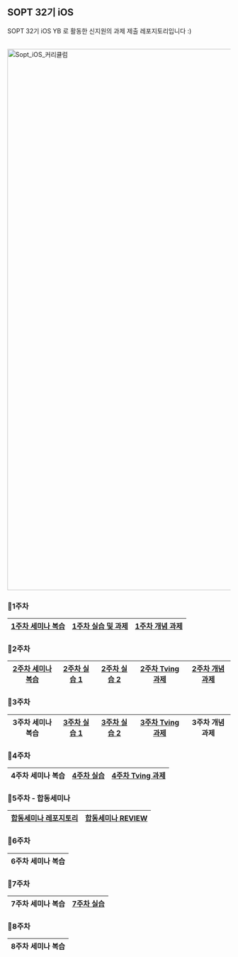 
<br/>

## SOPT 32기 iOS

SOPT 32기 iOS YB 로 활동한 신지원의 과제 제출 레포지토리입니다 :)

<br/>

<img width="1221" alt="Sopt_iOS_커리큘럼" src="https://github.com/GO-SOPT-iOS-Part/shin_jiwon/assets/103318297/c0d59d94-eb13-443c-98c6-0a2bea1af474">

<br/>

### 🍎1주차
[1주차 세미나 복습](https://ena-is.me/69) | [1주차 실습 및 과제](https://github.com/GO-SOPT-iOS-Part/shin_jiwon/pull/5) | [1주차 개념 과제](https://ena-is.me/46)
|:---:|:---:|:---:|

### 🍎2주차
[2주차 세미나 복습](https://ena-is.me/47) | [2주차 실습 1](https://github.com/GO-SOPT-iOS-Part/shin_jiwon/pull/7) | [2주차 실습 2](https://github.com/GO-SOPT-iOS-Part/shin_jiwon/pull/8) | [2주차 Tving 과제](https://github.com/GO-SOPT-iOS-Part/shin_jiwon/pull/9) |[2주차 개념 과제](https://ena-is.me/49)
|:---:|:---:|:---:|:---:|:---:|


### 🍎3주차
3주차 세미나 복습 | [3주차 실습 1](https://github.com/GO-SOPT-iOS-Part/shin_jiwon/pull/10) | [3주차 실습 2](https://github.com/GO-SOPT-iOS-Part/shin_jiwon/pull/11) | [3주차 Tving 과제](https://github.com/GO-SOPT-iOS-Part/shin_jiwon/pull/12) | 3주차 개념 과제
|:---:|:---:|:---:|:---:|:---:|


### 🍎4주차
4주차 세미나 복습 | [4주차 실습](https://github.com/GO-SOPT-iOS-Part/shin_jiwon/pull/13) | [4주차 Tving 과제](https://github.com/GO-SOPT-iOS-Part/shin_jiwon/pull/14)
|:---:|:---:|:---:|


### 🍎5주차 - 합동세미나
[합동세미나 레포지토리](https://github.com/SOPT-Joint-Seminar-Toss/Toss_iOS) | [합동세미나 REVIEW](https://ena-is.me/63)
|:---:|:---:|


### 🍎6주차
6주차 세미나 복습 |
|:---:|


### 🍎7주차
7주차 세미나 복습 | [7주차 실습](https://github.com/GO-SOPT-iOS-Part/shin_jiwon/pull/16)
|:---:|:---:|


### 🍎8주차
8주차 세미나 복습 |
|:---:|
